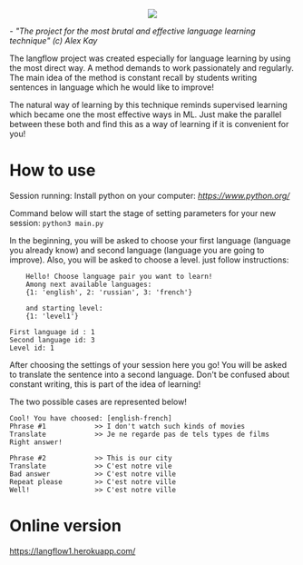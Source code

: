 
<p align="center">
  <img src="https://user-images.githubusercontent.com/55444371/134302141-d272c398-fc11-449b-88e9-ac92823a7b86.png" />
</p>

*- "The project for the most brutal and effective language learning technique" (c) Alex Kay*

  The langflow project was created especially for language learning by using the most direct way. 
A method demands to work passionately and regularly. The main idea of the method is constant recall by students writing sentences in language which he would like to improve! 

  The natural way of learning by this technique reminds supervised learning which became one the most effective ways in ML. Just make the parallel between these both and find this as a way of learning if it is convenient for you!

# How to use

Session running:
Install python on your computer: *https://www.python.org/*

Command below will start the stage of setting parameters for your new session:
`python3 main.py` 

In the beginning, you will be asked to choose your first language (language you already know) and second language (language you are going to improve). Also, you will be asked to choose a level. just follow instructions:

```
    Hello! Choose language pair you want to learn!
    Among next available languages:
    {1: 'english', 2: 'russian', 3: 'french'}

    and starting level:
    {1: 'level1'}
    
First language id : 1
Second language id: 3
Level id: 1
```

After choosing the settings of your session here you go!
You will be asked to translate the sentence into a second language. 
Don't be confused about constant writing, this is part of the idea of learning!

The two possible cases are represented below! 
```
Cool! You have choosed: [english-french]
Phrase #1            >> I don't watch such kinds of movies
Translate            >> Je ne regarde pas de tels types de films
Right answer!       

Phrase #2            >> This is our city
Translate            >> C'est notre vile
Bad answer           >> C'est notre ville
Repeat please        >> C'est notre ville
Well!                >> C'est notre ville
```

# Online version
https://langflow1.herokuapp.com/
